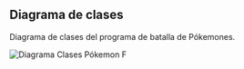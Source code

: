 ## Diagrama de clases

Diagrama de clases del programa de batalla de Pókemones.

![Diagrama Clases Pókemon F](https://github.com/nar-ran/Pokemon/assets/143750294/1306ac70-a8c9-4466-a313-b3159aea3588)
